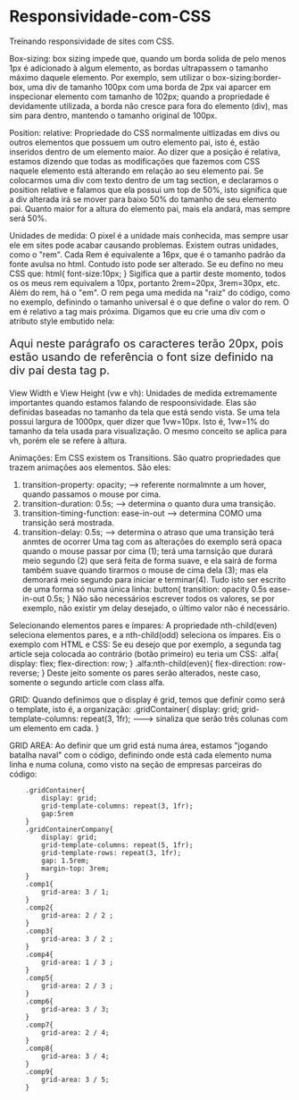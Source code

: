 # Responsividade-com-CSS
Treinando responsividade de sites com CSS.

Box-sizing:
box sizing impede que, quando um borda solida de pelo menos 1px é adicionado à algum elemento, as bordas ultrapassem o tamanho máximo daquele elemento. Por exemplo, sem utilizar o box-sizing:border-box, uma div de tamanho 100px com uma borda de 2px vai aparcer em inspecionar elemento com tamanho de 102px; quando a propriedade é devidamente utilizada, a borda não cresce para fora do elemento (div), mas sim para dentro, mantendo o tamanho original de 100px.

Position: relative:
Propriedade do CSS normalmente uitlizadas em divs ou outros elementos que possuem um outro elemento pai, isto é, estão inseridos dentro de um elemento maior. Ao dizer que a posição é relativa, estamos dizendo que todas as modificações que fazemos com CSS naquele elemento está alterando em relação ao seu elemento pai. Se colocarmos uma div com texto dentro de um tag section, e declaramos o position relative e falamos que ela possui um top de 50%, isto significa que a div alterada irá se mover para baixo 50% do tamanho de seu elemento pai. Quanto maior for a altura do elemento pai, mais ela andará, mas sempre será 50%.   

Unidades de medida:
O pixel é a unidade mais conhecida, mas sempre usar ele em sites pode acabar causando problemas. Existem outras unidades, como o "rem". Cada Rem é equivalente a 16px, que é o tamanho padrão da fonte avulsa no html. Contudo isto pode ser alterado. Se eu defino no meu CSS que:
        html{
            font-size:10px;
        }
    Sigifica que a partir deste momento, todos os os meus rem equivalem a 10px, portanto 2rem=20px, 3rem=30px, etc.
    Além do rem, há o "em". O rem pega uma medida na "raiz" do código, como no exemplo, definindo o tamanho universal é o que define o valor do rem. O em é relativo a tag mais próxima. Digamos que eu crie uma div com o atributo style embutido nela:
        <div style='font-size: 10px;'>
            <p style='font-size: 2em;'>Aqui neste parágrafo os caracteres terão 20px, pois estão usando de referência o font size definido na div pai desta tag p.</p>
        </div>

View Width e View Height (vw e vh):
Unidades de medida extremamente importantes quando estamos falando de respoonsividade. Elas são definidas baseadas no tamanho da tela que está sendo vista. Se uma tela possui largura de 1000px, quer dizer que 1vw=10px. Isto é, 1vw=1% do tamanho da tela usada para visualização. O mesmo conceito se aplica para vh, porém ele se refere à altura. 

Animações:
Em CSS existem os Transitions. São quatro propriedades que trazem animações aos elementos. São eles:
1) transition-property: opacity;  --> referente normalmnte a um hover, quando passamos o mouse por cima.
2) transition-duration: 0.5s;     --> determina o quanto dura uma transição.
3) transition-timing-function: ease-in-out --> determina COMO uma transição será mostrada.
4) transition-delay: 0.5s;        --> determina o atraso que uma transição terá anmtes de ocorrer
Uma tag com as alterações do exemplo será opaca quando o mouse passar por cima (1); terá uma tarnsição que durará meio segundo (2) que será feita de forma suave, e ela sairá de forma também suave quando tirarmos o mouse de cima dela (3); mas ela demorará meio segundo para iniciar e terminar(4).
Tudo isto ser escrito de uma forma só numa única linha:
    button{
        transition: opacity 0.5s ease-in-out 0.5s;
    } Não são necessários escrever todos os valores, se por exemplo, não existir ym delay desejado, o último valor não é necessário.

Selecionando elementos pares e ímpares:
A propriedade nth-child(even) seleciona elementos pares, e a nth-child(odd) seleciona os ímpares. Eis o exemplo com HTML e CSS:
Se eu desejo que por exemplo, a segunda tag article seja colocada ao contrário (botão primeiro) eu teria um CSS:
    .alfa{
        display: flex;
        flex-direction: row;
}
    .alfa:nth-child(even){
        flex-direction: row-reverse;
}
Deste jeito somente os pares serão alterados, neste caso, somente o segundo article com class alfa.


GRID:
Quando definimos que o display é grid, temos que definir como será o template, isto é, a organização:
.gridContainer{
    display: grid;
    grid-template-columns: repeat(3, 1fr); ---> sinaliza que serão três colunas com um elemento em cada. 
}

GRID AREA:
Ao definir que um grid está numa área, estamos "jogando batalha naval" com o código, definindo onde está cada elemento numa linha e numa coluna, como visto na seção de empresas parceiras do código:

        .gridContainer{
            display: grid;
            grid-template-columns: repeat(3, 1fr); 
            gap:5rem
        }
        .gridContainerCompany{
            display: grid;
            grid-template-columns: repeat(5, 1fr);
            grid-template-rows: repeat(3, 1fr);
            gap: 1.5rem;
            margin-top: 3rem;
        }
        .comp1{
            grid-area: 3 / 1;
        }
        .comp2{
            grid-area: 2 / 2 ;
        }
        .comp3{
            grid-area: 3 / 2 ;
        }
        .comp4{
            grid-area: 1 / 3 ;
        }
        .comp5{
            grid-area: 2 / 3 ;
        }
        .comp6{
            grid-area: 3 / 3;
        }
        .comp7{
            grid-area: 2 / 4;
        }
        .comp8{
            grid-area: 3 / 4;
        }
        .comp9{
            grid-area: 3 / 5;
        }